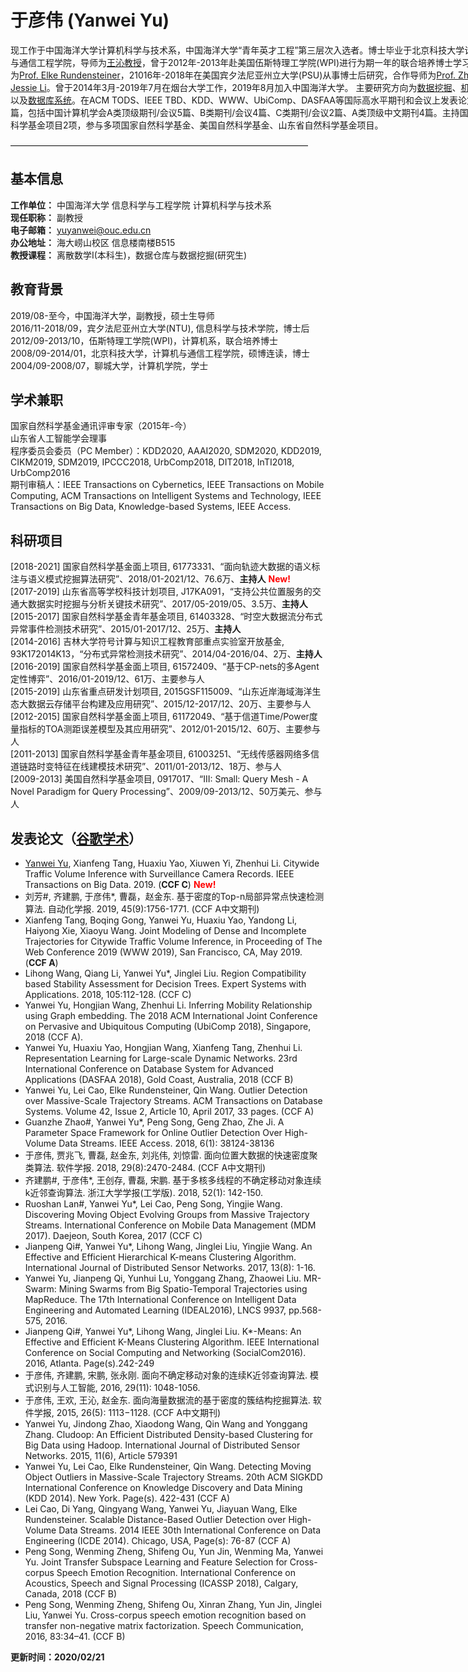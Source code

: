 # 于彦伟 (Yanwei Yu)  

<p style="width:970px;">
    <img src="/yu.jpg" align="right" width="180" hspace="5" vspace="5">
    现工作于中国海洋大学计算机科学与技术系，中国海洋大学“青年英才工程”第三层次入选者。博士毕业于北京科技大学计算机与通信工程学院，导师为<a href="https://baike.baidu.com/item/%E7%8E%8B%E6%B2%81/2049219?fr=aladdin">王沁教授</a>，曾于2012年-2013年赴美国伍斯特理工学院(WPI)进行为期一年的联合培养博士学习，导师为<a href="https://www.wpi.edu/people/faculty/rundenst">Prof. Elke Rundensteiner</a>，21016年-2018年在美国宾夕法尼亚州立大学(PSU)从事博士后研究，合作导师为<a href="https://faculty.ist.psu.edu/jessieli/Site/index.html">Prof. Zhenhui Jessie Li</a>。曾于2014年3月-2019年7月在烟台大学工作，2019年8月加入中国海洋大学。 主要研究方向为<u>数据挖掘</u>、<u>机器学习</u>以及<u>数据库系统</u>。在ACM TODS、IEEE TBD、KDD、WWW、UbiComp、DASFAA等国际高水平期刊和会议上发表论文40余篇，包括中国计算机学会A类顶级期刊/会议5篇、B类期刊/会议4篇、C类期刊/会议2篇、A类顶级中文期刊4篇。主持国家自然科学基金项目2项，参与多项国家自然科学基金、美国自然科学基金、山东省自然科学基金项目。
</p>

——————————————————————————————————

## 基本信息
**工作单位：** 中国海洋大学 信息科学与工程学院 计算机科学与技术系   
**现任职称：** 副教授   
**电子邮箱：** yuyanwei@ouc.edu.cn   
**办公地址：** 海大崂山校区 信息楼南楼B515   
**教授课程：** 离散数学I(本科生)，数据仓库与数据挖掘(研究生) 

## 教育背景
2019/08-至今，中国海洋大学，副教授，硕士生导师   
2016/11-2018/09，宾夕法尼亚州立大学(NTU), 信息科学与技术学院，博士后   
2012/09-2013/10，伍斯特理工学院(WPI)，计算机系，联合培养博士   
2008/09-2014/01，北京科技大学，计算机与通信工程学院，硕博连读，博士   
2004/09-2008/07，聊城大学，计算机学院，学士   

## 学术兼职
国家自然科学基金通讯评审专家（2015年-今）  
山东省人工智能学会理事   
程序委员会委员（PC Member）：KDD2020, AAAI2020, SDM2020, KDD2019, CIKM2019, SDM2019, IPCCC2018, UrbComp2018, DIT2018, InTI2018, UrbComp2016   
期刊审稿人：IEEE Transactions on Cybernetics, IEEE Transactions on Mobile Computing, ACM Transactions on Intelligent Systems and Technology, IEEE Transactions on Big Data, Knowledge-based Systems, IEEE Access.    

## 科研项目
[2018-2021] 国家自然科学基金面上项目, 61773331、“面向轨迹大数据的语义标注与语义模式挖掘算法研究”、2018/01-2021/12、76.6万、**主持人** <span style="color:red;">**New!**</span>   
[2017-2019] 山东省高等学校科技计划项目, J17KA091，“支持公共位置服务的交通大数据实时挖掘与分析关键技术研究”、2017/05-2019/05、3.5万、**主持人**  
[2015-2017] 国家自然科学基金青年基金项目, 61403328、“时空大数据流分布式异常事件检测技术研究”、2015/01-2017/12、25万、**主持人**  
[2014-2016] 吉林大学符号计算与知识工程教育部重点实验室开放基金, 93K172014K13，“分布式异常检测技术研究”、2014/04-2016/04、2万、**主持人**  
[2016-2019] 国家自然科学基金面上项目, 61572409、“基于CP-nets的多Agent定性博弈”、2016/01-2019/12、61万、主要参与人  
[2015-2019] 山东省重点研发计划项目, 2015GSF115009、“山东近岸海域海洋生态大数据云存储平台构建及应用研究”、2015/12-2017/12、20万、主要参与人  
[2012-2015] 国家自然科学基金面上项目, 61172049、“基于信道Time/Power度量指标的TOA测距误差模型及其应用研究”、2012/01-2015/12、60万、主要参与人  
[2011-2013] 国家自然科学基金青年基金项目, 61003251、“无线传感器网络多信道链路时变特征在线建模技术研究”、2011/01-2013/12、18万、参与人  
[2009-2013] 美国自然科学基金项目, 0917017、“III: Small: Query Mesh - A Novel Paradigm for Query Processing”、2009/09-2013/12、50万美元、参与人  

## 发表论文（<a href="https://scholar.google.com/citations?user=8RXF4Q4AAAAJ&hl=en">谷歌学术</a>） 
* <u>Yanwei Yu</u>, Xianfeng Tang, Huaxiu Yao, Xiuwen Yi, Zhenhui Li. Citywide Traffic Volume Inference with Surveillance Camera Records. IEEE Transactions on Big Data. 2019. (**CCF C**) <span style="color:red;">**New!**</span>  
* 刘芳#, 齐建鹏, 于彦伟*, 曹磊，赵金东. 基于密度的Top-n局部异常点快速检测算法. 自动化学报. 2019, 45(9):1756-1771. (CCF A中文期刊)  
* Xianfeng Tang, Boqing Gong, Yanwei Yu, Huaxiu Yao, Yandong Li, Haiyong Xie, Xiaoyu Wang. Joint Modeling of Dense and Incomplete Trajectories for Citywide Traffic Volume Inference, in Proceeding of The Web Conference 2019 (WWW 2019), San Francisco, CA, May 2019. (**CCF A**)   
* Lihong Wang, Qiang Li, Yanwei Yu*, Jinglei Liu. Region Compatibility based Stability Assessment for Decision Trees. Expert Systems with Applications. 2018, 105:112-128. (CCF C)   
* Yanwei Yu, Hongjian Wang, Zhenhui Li. Inferring Mobility Relationship using Graph embedding. The 2018 ACM International Joint Conference on Pervasive and Ubiquitous Computing (UbiComp 2018), Singapore, 2018 (CCF A).  
* Yanwei Yu, Huaxiu Yao, Hongjian Wang, Xianfeng Tang, Zhenhui Li. Representation Learning for Large-scale Dynamic Networks. 23rd International Conference on Database System for Advanced Applications (DASFAA 2018), Gold Coast, Australia, 2018 (CCF B)   
* Yanwei Yu, Lei Cao, Elke Rundensteiner, Qin Wang. Outlier Detection over Massive-Scale Trajectory Streams. ACM Transactions on Database Systems. Volume 42, Issue 2, Article 10, April 2017, 33 pages. (CCF A)  
* Guanzhe Zhao#, Yanwei Yu*, Peng Song, Geng Zhao, Zhe Ji. A Parameter Space Framework for Online Outlier Detection Over High-Volume Data Streams. IEEE Access. 2018, 6(1): 38124-38136 
* 于彦伟, 贾兆飞, 曹磊, 赵金东, 刘兆伟, 刘惊雷. 面向位置大数据的快速密度聚类算法. 软件学报. 2018, 29(8):2470-2484. (CCF A中文期刊) 
* 齐建鹏#, 于彦伟*, 王创存, 曹磊, 宋鹏. 基于多核多线程的不确定移动对象连续k近邻查询算法. 浙江大学学报(工学版).  2018, 52(1): 142-150. 
* Ruoshan Lan#, Yanwei Yu*, Lei Cao, Peng Song, Yingjie Wang. Discovering Moving Object Evolving Groups from Massive Trajectory Streams. International Conference on Mobile Data Management (MDM 2017). Daejeon, South Korea, 2017 (CCF C)  
* Jianpeng Qi#, Yanwei Yu*, Lihong Wang, Jinglei Liu, Yingjie Wang. An Effective and Efficient Hierarchical K-means Clustering Algorithm. International Journal of Distributed Sensor Networks. 2017, 13(8): 1-16. 
* Yanwei Yu, Jianpeng Qi, Yunhui Lu, Yonggang Zhang, Zhaowei Liu. MR-Swarm: Mining Swarms from Big Spatio-Temporal Trajectories using MapReduce. The 17th International Conference on Intelligent Data Engineering and Automated Learning (IDEAL2016), LNCS 9937, pp.568-575, 2016.   
* Jianpeng Qi#, Yanwei Yu*, Lihong Wang, Jinglei Liu. K*-Means: An Effective and Efficient K-Means Clustering Algorithm. IEEE International Conference on Social Computing and Networking (SocialCom2016). 2016, Atlanta. Page(s).242-249  
* 于彦伟, 齐建鹏, 宋鹏, 张永刚. 面向不确定移动对象的连续K近邻查询算法. 模式识别与人工智能, 2016, 29(11): 1048-1056. 
* 于彦伟, 王欢, 王沁, 赵金东. 面向海量数据流的基于密度的簇结构挖掘算法. 软件学报, 2015, 26(5): 1113−1128. (CCF A中文期刊) 
* Yanwei Yu, Jindong Zhao, Xiaodong Wang, Qin Wang and Yonggang Zhang. Cludoop: An Efficient Distributed Density-based Clustering for Big Data using Hadoop. International Journal of Distributed Sensor Networks. 2015, 11(6), Article 579391  
* Yanwei Yu, Lei Cao, Elke Rundensteiner, Qin Wang. Detecting Moving Object Outliers in Massive-Scale Trajectory Streams. 20th ACM SIGKDD International Conference on Knowledge Discovery and Data Mining (KDD 2014). New York. Page(s). 422-431 (CCF A)  
* Lei Cao, Di Yang, Qingyang Wang, Yanwei Yu, Jiayuan Wang, Elke Rundensteiner. Scalable Distance-Based Outlier Detection over High-Volume Data Streams. 2014 IEEE 30th International Conference on Data Engineering (ICDE 2014). Chicago, USA, Page(s): 76-87 (CCF A) 
* Peng Song, Wenming Zheng, Shifeng Ou, Yun Jin, Wenming Ma, Yanwei Yu. Joint Transfer Subspace Learning and Feature Selection for Cross-corpus Speech Emotion Recognition.  International Conference on Acoustics, Speech and Signal Processing (ICASSP 2018), Calgary, Canada, 2018 (CCF B)  
* Peng Song, Wenming Zheng, Shifeng Ou, Xinran Zhang, Yun Jin, Jinglei Liu, Yanwei Yu. Cross-corpus speech emotion recognition based on transfer non-negative matrix factorization. Speech Communication, 2016, 83:34–41. (CCF B) 


**更新时间：2020/02/21**   
